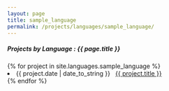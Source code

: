 ```yaml
---
layout: page
title: sample_language
permalink: /projects/languages/sample_language/
---
```


<h5> Projects by Language : {{ page.title }} </h5>

<div class="card">
{% for project in site.languages.sample_language %}
  <li class="language-project"><span>{{ project.date | date_to_string }}</span> &nbsp; <a href="{{ project.url }}">{{ project.title }}</a></li>
{% endfor %}

</div>
